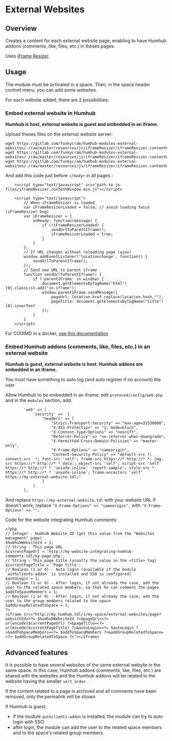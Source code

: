 # External Websites


## Overview

Creates a content for each external website page, enabling to have Humhub addons (comments, like, files, etc.) in theses pages.

Uses [iFrame Resizer](https://github.com/davidjbradshaw/iframe-resizer).


## Usage

The module must be activated in a space. Then, in the space header controll menu, you can add some websites.

For each website added, there are 2 possibilities:

### Embed external website in Humhub

**Humhub is host, external website is guest and embedded in an iframe.**

Upload theses files on the external website server:
```
wget https://gitlab.com/funkycram/humhub-modules-external-websites/-/raw/master/resources/js/iframeResizer/iframeResizer.contentWindow.min.js
wget https://gitlab.com/funkycram/humhub-modules-external-websites/-/raw/master/resources/js/iframeResizer/iframeResizer.contentWindow.js
wget https://gitlab.com/funkycram/humhub-modules-external-websites/-/raw/master/resources/js/iframeResizer/iframeResizer.contentWindow.map
```

And add this code just before `</body>` in all pages :
```
    <script type="text/javascript" src="path-to-js-files/iframeResizer.contentWindow.min.js"></script>

    <script type="text/javascript">
        // When iFrameResizer is loaded
        var iFrameResizerLoaded = false; // avoid loading twice (iFrameResizer bug)
        var iFrameResizer = {
            onReady: function(message) {
                if (!iFrameResizerLoaded) {
                    sendUrlToParentIframe();
                    iFrameResizerLoaded = true;
                }
            }
        };
        // If URL changes without reloading page (ajax)
        window.addEventListener('locationchange', function() {
            sendUrlToParentIframe();
        });
        // Send new URL to parent iframe
        function sendUrlToParentIframe() {
            if ('parentIFrame' in window) {
                document.getElementsByTagName("html")[0].classList.add("in-iframe");
                window.parentIFrame.sendMessage({
                    pageUrl: location.href.replace(location.hash,""),
                    pageTitle: document.getElementsByTagName("title")[0].innerText
                });
            }
        }
    </script>
```

For CODIMD in a docker, [see this documentation](https://gitlab.com/funkycram/doc/-/wikis/CodiMd#add-humhub-iframe-module-script-using-dockerfile)


### Embed Humhub addons (comments, like, files, etc.) in an external website

**Humhub is guest, external website is host. Humhub addons are embedded in an iframe.**

You must have something to auto log (and auto register if no account) the user.

Allow Humhub to be embedded in an iframe: edit `proteced/config/web.php` and in the `modules` section, add:
```
        'web' => [
            'security' =>  [
                "headers" => [
                    "Strict-Transport-Security" => "max-age=31536000",
                    "X-XSS-Protection" => "1; mode=block",
                    "X-Content-Type-Options" => "nosniff",
                    "Referrer-Policy" => "no-referrer-when-downgrade",
                    "X-Permitted-Cross-Domain-Policies" => "master-only",
                    "X-Frame-Options" => "sameorigin",
                    "Content-Security-Policy" => "default-src *; connect-src  *; font-src 'self'; frame-src https://* http://* *; img-src https://* http://* * data:; object-src 'self'; script-src 'self' https://* http://* * 'unsafe-inline' 'report-sample'; style-src * https://* http://* * 'unsafe-inline'; frame-ancestors 'self' https://my-external-website.tdl;"
                ]
            ]
        ],
```
And replace `https://my-external-website.tdl` with your website URL
If doesn't work, replace `"X-Frame-Options" => "sameorigin",` with `"X-Frame-Options" => "",`


Code for the website integrating Humhub comments:
```
<?php 
// Integer - Humhub Website ID (get this value from the "Websites managment" page)
$humhubWebsiteId = 1;
// String - This page URL
$currentPageUrl = 'http://my-website-integrating-humhub-comments.tdl/my-page.php';
// String - This page title (usually the value in the <title> tag)
$currentPageTitle = 'Page title';
// Boolean (1 or 0) - Auto login (available if the module `authclients-addon` is installed and SSO is configured)
$autoLogin = 1;
// Boolean (1 or 0) - After login, if not already the case, add the user to the related space members, so that he can comment the pages
$addToSpaceMembers = 1;
// Boolean (1 or 0) - After login, if not already the case, add the user to the group members related to the space
$addGroupRelatedToSpace = 1;
?>
<iframe src="http://my-humhub.tdl/s/my-space/external-websites/page?websiteId=<?= $humhubWebsiteId ?>&pageUrl=<?= urlencode($currentPageUrl) ?>&pageTitle=<?= urlencode($currentPageTitle) ?>&autoLogin=<?= $autoLogin ?>&addToSpaceMembers=<?= $addToSpaceMembers ?>&addGroupRelatedToSpace=<?= $addGroupRelatedToSpace ?>"></iframe>
```


## Advanced features

It is possible to have several websites of the same external website in the same space. In this case, Humhub addons (comments, like, files, etc.) are shared with the websites and the Humhub addons will be related to the website having the smaller `sort_order`.

If the content related to a page is archived and all comments have been removed, only the permalink will be shown

If Humhub is guest:
- If the module `authclients-addon` is installed, the module can try to auto login with SSO
- after login, the module can add the user to the related space members and to the space's related group members